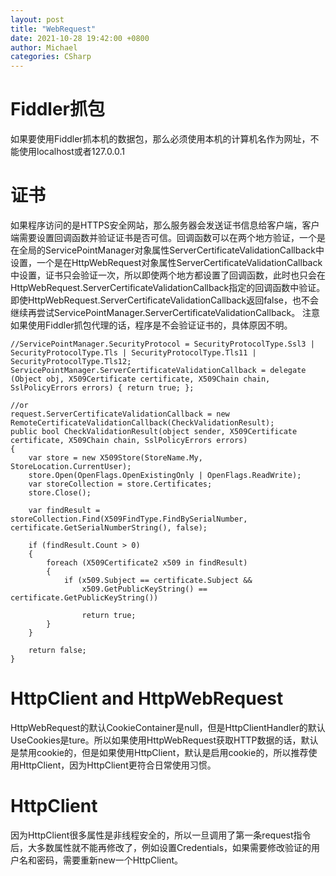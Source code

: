 ```yaml
---
layout: post
title: "WebRequest"
date: 2021-10-28 19:42:00 +0800
author: Michael
categories: CSharp
---
```


# Fiddler抓包
如果要使用Fiddler抓本机的数据包，那么必须使用本机的计算机名作为网址，不能使用localhost或者127.0.0.1

# 证书
如果程序访问的是HTTPS安全网站，那么服务器会发送证书信息给客户端，客户端需要设置回调函数并验证证书是否可信。回调函数可以在两个地方验证，一个是在全局的ServicePointManager对象属性ServerCertificateValidationCallback中设置，一个是在HttpWebRequest对象属性ServerCertificateValidationCallback中设置，证书只会验证一次，所以即使两个地方都设置了回调函数，此时也只会在HttpWebRequest.ServerCertificateValidationCallback指定的回调函数中验证。即使HttpWebRequest.ServerCertificateValidationCallback返回false，也不会继续再尝试ServicePointManager.ServerCertificateValidationCallback。
注意如果使用Fiddler抓包代理的话，程序是不会验证证书的，具体原因不明。

	//ServicePointManager.SecurityProtocol = SecurityProtocolType.Ssl3 | SecurityProtocolType.Tls | SecurityProtocolType.Tls11 | SecurityProtocolType.Tls12;
	ServicePointManager.ServerCertificateValidationCallback = delegate (Object obj, X509Certificate certificate, X509Chain chain, SslPolicyErrors errors) { return true; };

	//or
	request.ServerCertificateValidationCallback = new RemoteCertificateValidationCallback(CheckValidationResult);
	public bool CheckValidationResult(object sender, X509Certificate certificate, X509Chain chain, SslPolicyErrors errors)
	{
	    var store = new X509Store(StoreName.My, StoreLocation.CurrentUser);
	    store.Open(OpenFlags.OpenExistingOnly | OpenFlags.ReadWrite);
	    var storeCollection = store.Certificates;
	    store.Close();
	
	    var findResult = storeCollection.Find(X509FindType.FindBySerialNumber, certificate.GetSerialNumberString(), false);
	
	    if (findResult.Count > 0)
	    {
	        foreach (X509Certificate2 x509 in findResult)
	        {
	            if (x509.Subject == certificate.Subject &&
	                x509.GetPublicKeyString() == certificate.GetPublicKeyString())
	
	                return true;
	        }
	    }
	
	    return false;
	}

# HttpClient and HttpWebRequest
HttpWebRequest的默认CookieContainer是null，但是HttpClientHandler的默认UseCookies是ture。所以如果使用HttpWebRequest获取HTTP数据的话，默认是禁用cookie的，但是如果使用HttpClient，默认是启用cookie的，所以推荐使用HttpClient，因为HttpClient更符合日常使用习惯。

# HttpClient
因为HttpClient很多属性是非线程安全的，所以一旦调用了第一条request指令后，大多数属性就不能再修改了，例如设置Credentials，如果需要修改验证的用户名和密码，需要重新new一个HttpClient。